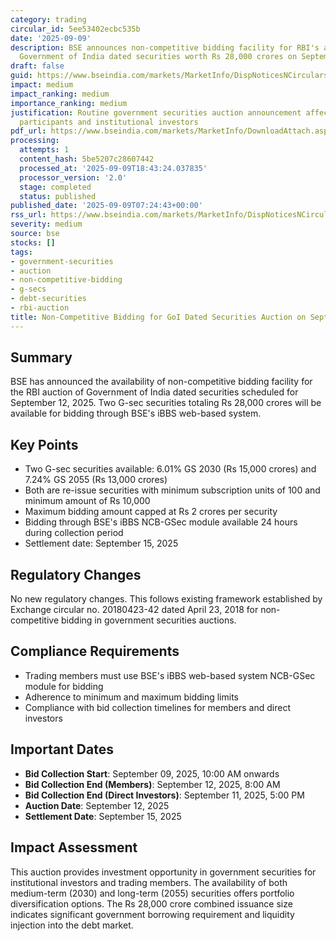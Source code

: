 ```yaml
---
category: trading
circular_id: 5ee53402ecbc535b
date: '2025-09-09'
description: BSE announces non-competitive bidding facility for RBI's auction of two
  Government of India dated securities worth Rs 28,000 crores on September 12, 2025.
draft: false
guid: https://www.bseindia.com/markets/MarketInfo/DispNoticesNCirculars.aspx?Noticeid={1952BC1A-F944-4308-9242-77688CF2B0D8}&noticeno=20250909-8&dt=09/09/2025&icount=8&totcount=70&flag=0
impact: medium
impact_ranking: medium
importance_ranking: medium
justification: Routine government securities auction announcement affecting debt market
  participants and institutional investors
pdf_url: https://www.bseindia.com/markets/MarketInfo/DownloadAttach.aspx?id=20250909-8&attachedId=
processing:
  attempts: 1
  content_hash: 5be5207c28607442
  processed_at: '2025-09-09T18:43:24.037835'
  processor_version: '2.0'
  stage: completed
  status: published
published_date: '2025-09-09T07:24:43+00:00'
rss_url: https://www.bseindia.com/markets/MarketInfo/DispNoticesNCirculars.aspx?Noticeid={1952BC1A-F944-4308-9242-77688CF2B0D8}&noticeno=20250909-8&dt=09/09/2025&icount=8&totcount=70&flag=0
severity: medium
source: bse
stocks: []
tags:
- government-securities
- auction
- non-competitive-bidding
- g-secs
- debt-securities
- rbi-auction
title: Non-Competitive Bidding for GoI Dated Securities Auction on September 12, 2025
---
```


## Summary

BSE has announced the availability of non-competitive bidding facility for the RBI auction of Government of India dated securities scheduled for September 12, 2025. Two G-sec securities totaling Rs 28,000 crores will be available for bidding through BSE's iBBS web-based system.

## Key Points

- Two G-sec securities available: 6.01% GS 2030 (Rs 15,000 crores) and 7.24% GS 2055 (Rs 13,000 crores)
- Both are re-issue securities with minimum subscription units of 100 and minimum amount of Rs 10,000
- Maximum bidding amount capped at Rs 2 crores per security
- Bidding through BSE's iBBS NCB-GSec module available 24 hours during collection period
- Settlement date: September 15, 2025

## Regulatory Changes

No new regulatory changes. This follows existing framework established by Exchange circular no. 20180423-42 dated April 23, 2018 for non-competitive bidding in government securities auctions.

## Compliance Requirements

- Trading members must use BSE's iBBS web-based system NCB-GSec module for bidding
- Adherence to minimum and maximum bidding limits
- Compliance with bid collection timelines for members and direct investors

## Important Dates

- **Bid Collection Start**: September 09, 2025, 10:00 AM onwards
- **Bid Collection End (Members)**: September 12, 2025, 8:00 AM
- **Bid Collection End (Direct Investors)**: September 11, 2025, 5:00 PM
- **Auction Date**: September 12, 2025
- **Settlement Date**: September 15, 2025

## Impact Assessment

This auction provides investment opportunity in government securities for institutional investors and trading members. The availability of both medium-term (2030) and long-term (2055) securities offers portfolio diversification options. The Rs 28,000 crore combined issuance size indicates significant government borrowing requirement and liquidity injection into the debt market.